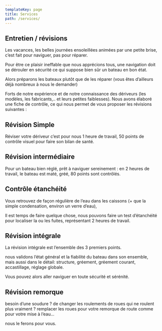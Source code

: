 ```yaml
---
templateKey: page
title: Services
path: /services/
---
```

## Entretien / révisions

Les vacances, les belles journées ensoleillées animées par une petite brise, c’est fait pour naviguer, pas pour réparer.

Pour être ce plaisir ineffable que nous apprécions tous, une navigation doit se dérouler en sécurité ce qui suppose bien sûr un bateau en bon état.

Alors préparons les bateaux plutôt que de les réparer (vous êtes d’ailleurs déjà nombreux à nous le demander)

Forts de notre expérience et de notre connaissance des dériveurs (les modèles,  les fabricants,.. et leurs petites faiblesses). Nous avons élaboré une fiche de contrôle, ce qui nous permet de vous proposer les révisions suivantes :

## Révision Simple

Réviser votre dériveur c’est pour nous 1 heure de travail, 50 points de contrôle visuel pour faire son bilan de santé.

## Révision intermédiaire

Pour un bateau bien réglé, prêt à naviguer sereinement : en 2 heures de travail, le bateau est maté, gréé, 80 points sont contrôlés.

## Contrôle étanchéité

Vous retrouvez de façon régulière de l’eau dans les caissons (+ que la simple condensation, environ un verre d’eau),

Il est temps de faire quelque chose, nous pouvons faire un test d’étanchéité pour localiser la ou les fuites, représentant 2 heures de travail.

## Révision intégrale

La révision intégrale est l’ensemble des 3 premiers points.

nous validons l’état général et la fiabilité du bateau dans son ensemble, mais aussi dans le détail:  structure, gréement, gréement courant, accastillage, réglage globale.

Vous pouvez alors aller naviguer en toute sécurité et sérénité.

## Révision remorque

besoin d’une soudure ? de changer les roulements de roues qui ne roulent plus vraiment ? remplacer les roues pour votre remorque de route comme pour votre mise à l’eau…

nous le ferons pour vous.
